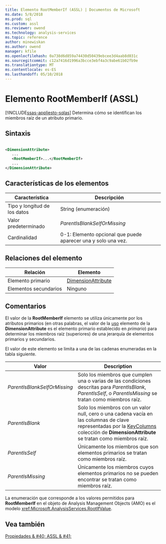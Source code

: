 ```yaml
---
title: Elemento RootMemberIf (ASSL) | Documentos de Microsoft
ms.date: 5/8/2018
ms.prod: sql
ms.custom: assl
ms.reviewer: owend
ms.technology: analysis-services
ms.topic: reference
author: minewiskan
ms.author: owend
manager: kfile
ms.openlocfilehash: 0a738d6d859a74430d50439ebcee3d4aab8d031c
ms.sourcegitcommit: c12a7416d1996a3bcce3ebf4a3c9abe61b02fb9e
ms.translationtype: MT
ms.contentlocale: es-ES
ms.lasthandoff: 05/10/2018
---
```

# <a name="rootmemberif-element-assl"></a>Elemento RootMemberIf (ASSL)
[!INCLUDE[ssas-appliesto-sqlas](../../../includes/ssas-appliesto-sqlas.md)]
  Determina cómo se identifican los miembros raíz de un atributo primario.  
  
## <a name="syntax"></a>Sintaxis  
  
```xml  
  
<DimensionAttribute>  
   ...  
   <RootMemberIf>...</RootMemberIf>  
   ...  
</DimensionAttribute>  
```  
  
## <a name="element-characteristics"></a>Características de los elementos  
  
|Característica|Descripción|  
|--------------------|-----------------|  
|Tipo y longitud de los datos|String (enumeración)|  
|Valor predeterminado|*ParentIsBlankSelfOrMissing*|  
|Cardinalidad|0-1: Elemento opcional que puede aparecer una y solo una vez.|  
  
## <a name="element-relationships"></a>Relaciones del elemento  
  
|Relación|Elemento|  
|------------------|-------------|  
|Elemento primario|[DimensionAttribute](../../../analysis-services/scripting/data-type/dimensionattribute-data-type-assl.md)|  
|Elementos secundarios|Ninguno|  
  
## <a name="remarks"></a>Comentarios  
 El valor de la **RootMemberIf** elemento se utiliza únicamente por los atributos primarios (en otras palabras, el valor de la [uso](../../../analysis-services/scripting/properties/usage-element-dimensionattribute-assl.md) elemento de la **DimensionAttribute** es el elemento primario establecido en *primario*) para determinar los miembros raíz (superiores) de una jerarquía de elementos primarios y secundarios.  
  
 El valor de este elemento se limita a una de las cadenas enumeradas en la tabla siguiente.  
  
|Valor|Description|  
|-----------|-----------------|  
|*ParentIsBlankSelfOrMissing*|Solo los miembros que cumplen una o varias de las condiciones descritas para *ParentIsBlank*, *ParentIsSelf*, o *ParentIsMissing* se tratan como miembros raíz.|  
|*ParentIsBlank*|Solo los miembros con un valor null, cero o una cadena vacía en las columnas de clave representadas por la [KeyColumns](../../../analysis-services/scripting/collections/keycolumns-element-assl.md) colección de **DimensionAttribute** se tratan como miembros raíz.|  
|*ParentIsSelf*|Únicamente los miembros que son elementos primarios se tratan como miembros raíz.|  
|*ParentIsMissing*|Únicamente los miembros cuyos elementos primarios no se pueden encontrar se tratan como miembros raíz.|  
  
 La enumeración que corresponde a los valores permitidos para **RootMemberIf** en el objeto de Analysis Management Objects (AMO) es el modelo <xref:Microsoft.AnalysisServices.RootIfValue>.  
  
## <a name="see-also"></a>Vea también  
 [Propiedades & #40; ASSL & #41;](../../../analysis-services/scripting/properties/properties-assl.md)  
  
  
